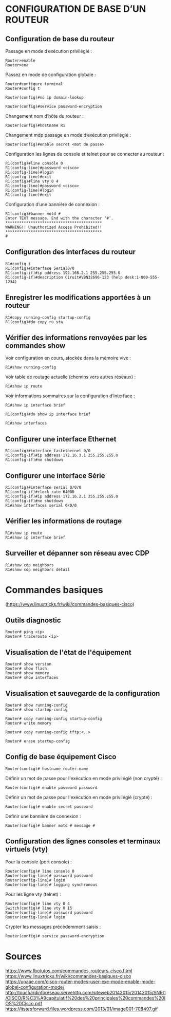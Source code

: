 CONFIGURATION DE BASE D’UN ROUTEUR
==================================

Configuration de base du routeur
--------------------------------

Passage en mode d’exécution privilégié :
```
Router>enable
Router>ena
```

Passez en mode de configuration globale :
```
Router#configure terminal
Router#config t
```

```
Router(config)#no ip domain-lookup
```
```
Router(config)#service password-encryption
```

Changement nom d’hôte du routeur :
```
Router(config)#hostname R1
```

Changement mdp passage en mode d’exécution privilégié :
```
Router(config)#enable secret <mot de passe>
```



Configuration les lignes de console et telnet pour se connecter au routeur :
```
R1(config)#line console 0
R1(config-line)#password <cisco>
R1(config-line)#login
R1(config-line)#exit
R1(config)#line vty 0 4
R1(config-line)#password <cisco>
R1(config-line)#login
R1(config-line)#exit
```

Configuration d’une bannière de connexion :

```
R1(config)#banner motd #
Enter TEXT message. End with the character ‘#’.
******************************************
WARNING!! Unauthorized Access Prohibited!!
******************************************
#
```


Configuration des interfaces du routeur
---------------------------------------

```
R1#config t
R1(config)#interface Serial0/0
R1(config-if)#ip address 192.168.2.1 255.255.255.0
R1(config-if)#description Ciruit#VBN32696-123 (help desk:1-800-555-1234)
```

Enregistrer les modifications apportées à un routeur
----------------------------------------------------

```
R1#copy running-config startup-config
R1(config)#do copy ru sta
```

Vérifier des informations renvoyées par les commandes show
----------------------------------------------------------
Voir configuration en cours, stockée dans la mémoire vive :
```
R1#show running-config
```
Voir table de routage actuelle (chemins vers autres réseaux) :
```
R1#show ip route
```
Voir informations sommaires sur la configuration d’interface :
```
R1#show ip interface brief
```

```
R1(config)#do show ip interface brief
```


```
R1#show interfaces
```

Configurer une interface Ethernet
---------------------------------

```
R1(config)#interface fastethernet 0/0
R1(config-if)#ip address 172.16.3.1 255.255.255.0
R1(config-if)#no shutdown
```

Configurer une interface Série
------------------------------

```
R1(config)#interface serial 0/0/0
R1(config-if)#clock rate 64000
R1(config-if)#ip address 172.16.2.1 255.255.255.0
R1(config-if)#no shutdown
R1#show interfaces serial 0/0/0
```


Vérifier les informations de routage
------------------------------------
```
R1#show ip route
R1#show ip interface brief
```

Surveiller et dépanner son réseau avec CDP
------------------------------------------
```
R1#show cdp neighbors
R1#show cdp neighbors detail
```

Commandes basiques
==================
(https://www.linuxtricks.fr/wiki/commandes-basiques-cisco)

Outils diagnostic
-----------------
```
Router# ping <ip>
Router# traceroute <ip>
```

Visualisation de l'état de l'équipement
---------------------------------------
```
Router# show version
Router# show flash
Router# show memory
Router# show interfaces
```

Visualisation et sauvegarde de la configuration
------------------------------------------------
```
Router# show running-config
Router# show startup-config
```
```
Router# copy running-config startup-config
Router# write memory

```
```
Router# copy running-config tftp:<..>
```

```
Router# erase startup-config
```

Config de base équipement Cisco
-------------------------------

```
Router(config)# hostname router-name
```


Définir un mot de passe pour l'exécution en mode privilégié (non crypté) :
```
Router(config)# enable password password
```

Définir un mot de passe pour l'exécution en mode privilégié (crypté) :
```
Router(config)# enable secret password
```

Définir une bannière de connexion :
```
Router(config)# banner motd # message #
```



Configuration des lignes consoles et terminaux virtuels (vty)
-------------------------------------------------------------

Pour la console (port console) :
```
Router(config)# line console 0
Router(config-line)# password password
Router(config-line)# login
Router(config-line)# logging synchronous
```

Pour les ligne vty (telnet) :
```
Router(config)# line vty 0 4
Switch(config)# line vty 0 15
Router(config-line)# password password
Router(config-line)# login
```

Crypter les messages précédemment saisis :
```
Router(config)# service password-encryption
```





Sources
=======
https://www.fbotutos.com/commandes-routeurs-cisco.html
https://www.linuxtricks.fr/wiki/commandes-basiques-cisco
https://upaae.com/cisco-router-modes-user-exe-mode-enable-mode-globel-configuration-mode/
http://touchardinforeseau.servehttp.com/siteweb20142015/20142015/SNRI1/CISCO/R%C3%A9capitulatif%20des%20principales%20commandes%20IOS%20Cisco.pdf
https://itstepforward.files.wordpress.com/2013/01/image001-708497.gif




